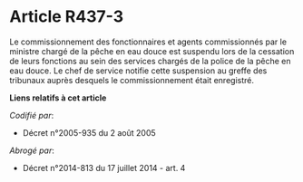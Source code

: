 # Article R437-3

Le commissionnement des fonctionnaires et agents commissionnés par le ministre chargé de la pêche en eau douce est suspendu
lors de la cessation de leurs fonctions au sein des services chargés de la police de la pêche en eau douce. Le chef de
service notifie cette suspension au greffe des tribunaux auprès desquels le commissionnement était enregistré.

**Liens relatifs à cet article**

_Codifié par_:

  - Décret n°2005-935 du 2 août 2005

_Abrogé par_:

  - Décret n°2014-813 du 17 juillet 2014 - art. 4
